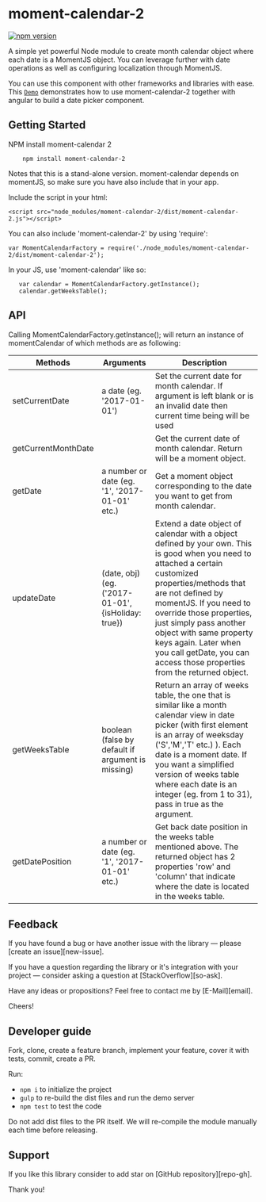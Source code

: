# moment-calendar-2
[![npm version](https://badge.fury.io/js/moment-calendar-2.svg)](http://badge.fury.io/js/moment-calendar-2)

A simple yet powerful Node module to create month calendar object where each date is a MomentJS object. You can leverage further with date operations as well as configuring localization through MomentJS.

You can use this component with other frameworks and libraries with ease. This [`Demo`](https://vinhnghi223.github.io/moment-calendar-2/) demonstrates how to use moment-calendar-2 together with angular to build a date picker component.


## Getting Started

NPM install moment-calendar 2

```
    npm install moment-calendar-2
```

Notes that this is a stand-alone version. moment-calendar depends on momentJS, so make sure you have also include that in your app.

Include the script in your html:

    <script src="node_modules/moment-calendar-2/dist/moment-calendar-2.js"></script>

You can also include 'moment-calendar-2' by using 'require':

    var MomentCalendarFactory = require('./node_modules/moment-calendar-2/dist/moment-calendar-2');

In your JS, use 'moment-calendar' like so:

```
   var calendar = MomentCalendarFactory.getInstance();
   calendar.getWeeksTable();
```


## API

Calling MomentCalendarFactory.getInstance(); will return an instance of momentCalendar of which methods are as following:

| Methods             | Arguments                                         | Description                                                                                                                                                                                                                                                                                                                                                                          |
|---------------------|---------------------------------------------------|--------------------------------------------------------------------------------------------------------------------------------------------------------------------------------------------------------------------------------------------------------------------------------------------------------------------------------------------------------------------------------------|
| setCurrentDate      | a date (eg. '2017-01-01')                         | Set the current date for month calendar. If argument is left blank or is an invalid date then current time being will be used                                                                                                                                                                                                                                                        |
| getCurrentMonthDate |                                                   | Get the current date of month calendar. Return will be a moment object.                                                                                                                                                                                                                                                                                                              |
| getDate             | a number or date (eg. '1', '2017-01-01' etc.)     | Get a moment object corresponding to the date you want to get from month calendar.                                                                                                                                                                                                                                                                                                   |
| updateDate          | (date, obj) (eg. ('2017-01-01',{isHoliday: true}) | Extend a date object of calendar with a object defined by your own. This is good when you need to attached a certain customized properties/methods that are not defined by momentJS. If you need to override those properties, just simply pass another object with same property keys again. Later when you call getDate, you can access those properties from the returned object. |
| getWeeksTable       | boolean (false by default if argument is missing) | Return an array of weeks table, the one that is similar like a month calendar view in date picker (with first element is an array of weeksday ('S','M','T' etc.) ). Each date is a moment date. If you want a simplified version of weeks table where each date is an integer (eg. from 1 to 31), pass in true as the argument.                                                      |
| getDatePosition     | a number or date (eg. '1', '2017-01-01' etc.)     | Get back date position in the weeks table mentioned above. The returned object has 2 properties 'row' and 'column' that indicate where the date is located in the weeks table.                                                                                                                                                                                                       |


## Feedback

If you have found a bug or have another issue with the library —
please [create an issue][new-issue].

If you have a question regarding the library or it's integration with your project —
consider asking a question at [StackOverflow][so-ask].

Have any ideas or propositions? Feel free to contact me by [E-Mail][email].

Cheers!


## Developer guide

Fork, clone, create a feature branch, implement your feature, cover it with tests, commit, create a PR.

Run:

- `npm i` to initialize the project
- `gulp` to re-build the dist files and run the demo server
- `npm test` to test the code

Do not add dist files to the PR itself.
We will re-compile the module manually each time before releasing.


## Support

If you like this library consider to add star on [GitHub repository][repo-gh].

Thank you!
